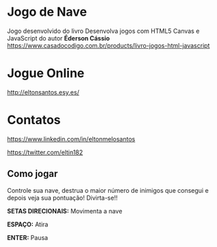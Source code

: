 # Jogo de Nave
Jogo desenvolvido do livro Desenvolva jogos com HTML5 Canvas e JavaScript  do autor **Éderson Cássio** https://www.casadocodigo.com.br/products/livro-jogos-html-javascript

# Jogue Online
http://eltonsantos.esy.es/

# Contatos
https://www.linkedin.com/in/eltonmelosantos

https://twitter.com/eltin182

## Como jogar
Controle sua nave, destrua o maior número de inimigos que consegui e depois veja sua pontuação! Divirta-se!!

**SETAS DIRECIONAIS:** Movimenta a nave

**ESPAÇO:** Atira

**ENTER:** Pausa
